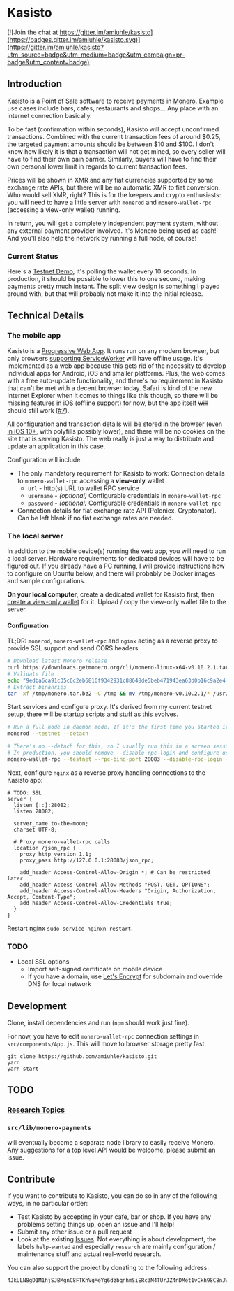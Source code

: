 Kasisto
=======

[![Join the chat at https://gitter.im/amiuhle/kasisto](https://badges.gitter.im/amiuhle/kasisto.svg)](https://gitter.im/amiuhle/kasisto?utm_source=badge&utm_medium=badge&utm_campaign=pr-badge&utm_content=badge)

Introduction
------------

Kasisto is a Point of Sale software to receive payments in [Monero](https://getmonero.org/). Example use cases include bars, cafes, restaurants and shops... Any place with an internet connection basically.

To be fast (confirmation within seconds), Kasisto will accept unconfirmed transactions. Combined with the current transaction fees of around $0.25, the targeted payment amounts should be between $10 and $100. I don't know how likely it is that a transaction will not get mined, so every seller will have to find their own pain barrier. Similarly, buyers will have to find their own personal lower limit in regards to current transaction fees.

Prices will be shown in XMR and any fiat currencies supported by some exchange rate APIs, but there will be no automatic XMR to fiat conversion. Who would sell XMR, right? This is for the keepers and crypto enthusiasts: you will need to have a little server with `monerod` and `monero-wallet-rpc` (accessing a view-only wallet) running.

In return, you will get a completely independent payment system, without any external payment provider involved. It's Monero being used as cash! And you'll also help the network by running a full node, of course!

### Current Status

Here's a [Testnet Demo](https://amiuhle.github.io/kasisto), it's polling the wallet every 10 seconds. In production, it should be possible to lower this to one second, making payments pretty much instant. The split view design is something I played around with, but that will probably not make it into the initial release.

Technical Details
-----------------

### The mobile app

Kasisto is a [Progressive Web App](https://en.wikipedia.org/wiki/Progressive_web_app). It runs run on any modern browser, but only browsers [supporting ServiceWorker](https://jakearchibald.github.io/isserviceworkerready/) will have offline usage. It's implemented as a web app because this gets rid of the necessity to develop individual apps for Android, iOS and smaller platforms. Plus, the web comes with a free auto-update functionality, and there's no requirement in Kasisto that can't be met with a decent browser today. Safari is kind of the new Internet Explorer when it comes to things like this though, so there will be missing features in iOS (offline support) for now, but the app itself ~~will~~ should still work ([#7](https://github.com/amiuhle/kasisto/issues/7)).

All configuration and transaction details will be stored in the browser ([even in iOS 10+](http://caniuse.com/#feat=indexeddb), with polyfills possibly lower), and there will be no cookies on the site that is serving Kasisto. The web really is just a way to distribute and update an application in this case.

Configuration will include:

* The only mandatory requirement for Kasisto to work: Connection details to `monero-wallet-rpc` accessing a **view-only** wallet
  * `url` - http(s) URL to wallet RPC service
  * `username` - *(optional)* Configurable credentials in `monero-wallet-rpc`
  * `password` - *(optional)* Configurable credentials in `monero-wallet-rpc`
* Connection details for fiat exchange rate API (Poloniex, Cryptonator). Can be left blank if no fiat exchange rates are needed.

### The local server

In addition to the mobile device(s) running the web app, you will need to run a local server. Hardware requirements for dedicated devices will have to be figured out. If you already have a PC running, I will provide instructions how to configure on Ubuntu below, and there will probably be Docker images and sample configurations.

**On your local computer**, create a dedicated wallet for Kasisto first, then [create a view-only wallet](https://github.com/amiuhle/monero-site/blob/eb816710e42229b5c7e6504f48f6dc5ad2fa583a/knowledge-base/user-guides/view_only.md) for it. Upload / copy the view-only wallet file to the server.

#### Configuration

TL;DR: `monerod`, `monero-wallet-rpc` and `nginx` acting as a reverse proxy to provide SSL support and send CORS headers.

```bash
# Download latest Monero release
curl https://downloads.getmonero.org/cli/monero-linux-x64-v0.10.2.1.tar.bz2 > /tmp/monero.tar.bz2
# Validate file
echo "9edba6ca91c35c6c2eb6816f9342931c88648de5beb471943ea63d0b16c9a2e4 /tmp/monero.tar.bz2" | sha256sum -c
# Extract binanries
tar -xf /tmp/monero.tar.bz2 -C /tmp && mv /tmp/monero-v0.10.2.1/* /usr/local/bin/
```

Start services and configure proxy. It's derived from my current testnet setup, there will be startup scripts and stuff as this evolves.

```bash
# Run a full node in daemon mode. If it's the first time you started it, it will take a while to synchronize
monerod --testnet --detach

# There's no --detach for this, so I usually run this in a screen session or separate terminal
# In production, you should remove --disable-rpc-login and configure username / password
monero-wallet-rpc --testnet --rpc-bind-port 28083 --disable-rpc-login --wallet-file /path/to/view-only-wallet
```

Next, configure `nginx` as a reverse proxy handling connections to the Kasisto app:

```nginx
# TODO: SSL
server {
  listen [::]:28082;
  listen 28082;

  server_name to-the-moon;
  charset UTF-8;

  # Proxy monero-wallet-rpc calls
  location /json_rpc {
    proxy_http_version 1.1;
    proxy_pass http://127.0.0.1:28083/json_rpc;

    add_header Access-Control-Allow-Origin *; # Can be restricted later
    add_header Access-Control-Allow-Methods "POST, GET, OPTIONS";
    add_header Access-Control-Allow-Headers "Origin, Authorization, Accept, Content-Type";
    add_header Access-Control-Allow-Credentials true;
  }
}
```

Restart nginx `sudo service nginxn restart`.

### TODO

* Local SSL options
  * Import self-signed certificate on mobile device
  * If you have a domain, use [Let's Encrypt](https://letsencrypt.org/) for subdomain and override DNS for local network

Development
-----------

Clone, install dependencies and run (`npm` should work just fine).

For now, you have to edit `monero-wallet-rpc` connection settings in `src/components/App.js`. This will move to browser storage pretty fast.

```
git clone https://github.com/amiuhle/kasisto.git
yarn
yarn start
```

TODO
----

### [Research Topics](https://github.com/amiuhle/kasisto/issues?q=is%3Aissue+is%3Aopen+label%3Aresearch)

### `src/lib/monero-payments`

will eventually become a separate node library to easily receive Monero. Any suggestions for a top level API would be welcome, please submit an issue.

Contribute
----------

If you want to contribute to Kasisto, you can do so in any of the following ways, in no particular order:

* Test Kasisto by accepting in your cafe, bar or shop. If you have any problems setting things up, open an issue and I'll help!
* Submit any other issue or a pull request
* Look at the existing [Issues](https://github.com/amiuhle/kasisto/issues). Not everything is about development, the labels `help-wanted` and especially `research` are mainly configuration / maintenance stuff and actual real-world research.

You can also support the project by donating to the following address:

```
4JkULN8gD1M1hjSJBMgnC8FTKhVgMeYg6dzbqnhmSiERc3M4TUrJZ4nDMet1vCkh98C8nJWFmEMiAaaDRwWehqAJFrzAq1WNEP4SXgbVNX
```
